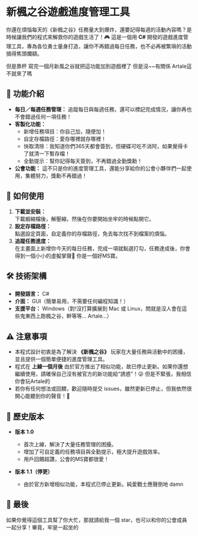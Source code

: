 # 新楓之谷遊戲進度管理工具
你還在煩惱每天的《新楓之谷》任務量大到爆炸，還要記得每週的活動內容嗎？是時候讓我們的程式來解救你的遊戲生活了！🎮
這是一個用 **C#** 開發的遊戲進度管理工具，專為各位勇士量身打造，讓你不再錯過每日任務，也不必再被繁瑣的活動搞得焦頭爛額。

但是靠杯 寫完一個月新風之谷就把這功能加到遊戲裡了
但是沒~~有關係 Artale這不就來了嗎

## 🎯 功能介紹
- **每日／每週任務管理：** 追蹤每日與每週任務，還可以標記完成情況，讓你再也不會錯過任何一項任務！
- **客製化功能：**  
    - 新增任務項目：你自己加，隨便加！
    - 自定存檔路徑：愛存哪裡就存哪裡！
    - 快取清除：我知道你們365天都會簽到，但硬碟可吃不消阿，如果覺得卡了就清一下暫存檔！
    - 全勤提示：幫你記得每天簽到，不再錯過全勤獎勳！
- **公會功能：** 這不只是你的進度管理工具，還能分享給你的公會小夥伴們一起使用，集體努力，獎勳不再錯過！

## 🚀 如何使用
1. **下載並安裝：**  
   下載蝦縮檔後，解壓縮，然後在你要開始坐牢的時候點開它。
2. **設定存檔路徑：**  
   點選設定頁面，自定義你的存檔路徑，免去每次找不到檔案的煩惱。
3. **追蹤任務進度：**  
   在主畫面上新增你今天的每日任務，完成一項就點選打勾，任務達成後，你會得到一個小小的虛擬掌聲👏 你是一個好MS寶。

## 🛠 技術架構
- **開發語言：** C#
- **介面：** GUI（簡單易用，不需要任何編程知識！）
- **支援平台：** Windows（對!沒打算擴展到 Mac 或 Linux，問就是沒人會在這些鬼東西上跑楓之谷，幹等等... Artale...）

## ⚠️ 注意事項
- 本程式設計初衷是為了解決 **《新楓之谷》** 玩家在大量任務與活動中的困擾，並且提供一個簡單便捷的進度管理工具。  
- 程式在 **上線一個月後** 由於官方推出了相似功能，故已停止更新。如果你還想繼續使用，請確保自己沒有被官方的新功能給“誘惑”！😜 但是不緊張，我相信你會玩Artale的
- 若你有任何想法或回饋，歡迎隨時提交 issues，雖然更新已停止，但我依然很開心能聽到你的聲音！💬

## 📅 歷史版本
- **版本 1.0**  
    - 首次上線，解決了大量任務管理的困擾。
    - 增加了可自定義的任務項目與全勤提示，極大提升遊戲效率。
    - 用戶回饋超讚，公會的MS寶都很愛！

- **版本 1.1（停更）**  
    - 由於官方新增相似功能，本程式已停止更新。純愛戰士應聲倒地 damn
 


## 👋 最後
如果你覺得這個工具幫了你大忙，那就請給我一個 star，也可以和你的公會成員一起分享！畢竟，牢是一起坐的
